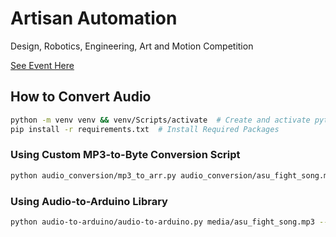 # Artisan Automation

Design, Robotics, Engineering, Art and Motion Competition

[See Event Here](https://intheloop.engineering.asu.edu/2025/04/18/attend-the-dream-competition-seminar-april-25/)

## How to Convert Audio

```bash
python -m venv venv && venv/Scripts/activate  # Create and activate python virtual environmnet
pip install -r requirements.txt  # Install Required Packages
```

### Using Custom MP3-to-Byte Conversion Script

```bash
python audio_conversion/mp3_to_arr.py audio_conversion/asu_fight_song.mp3 arduino_code/song.h --name asu_fight_song --rate 1000
```

### Using Audio-to-Arduino Library

```bash
python audio-to-arduino/audio-to-arduino.py media/asu_fight_song.mp3 --tempo 132
```
